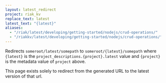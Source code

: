 ```yaml
---
layout: latest_redirect
project: riak_kv
replace_text: latest
latest_text: "{latest}"
aliases:
  - "/riak/latest/developing/getting-started/nodejs/crud-operations/"
  - "/riakkv/latest/developing/getting-started/nodejs/crud-operations/"
---
```


Redirects `someroot/latest/somepath` to `someroot/{latest}/somepath` 
where `{latest}` is the `project_descriptions.{project}.latest` value
and `{project}` is the metadata value of `project` above.

This page exists solely to redirect from the generated URL to the latest version of
that url.


